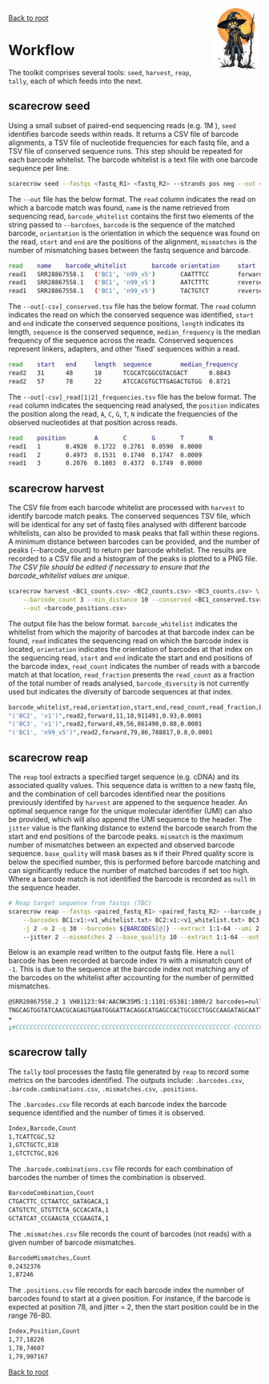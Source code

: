 <img style="float:right;width:100px;" src="../img/scarecrow.png" alt="scarecrow"/>

[Back to root](root.md)

# Workflow

The toolkit comprises several tools: `seed`, `harvest`, `reap`, `tally`, each of which feeds into the next. 

## scarecrow seed
Using a small subset of paired-end sequencing reads (e.g. 1M ), `seed` identifies barcode seeds within reads. It returns a CSV file of barcode alignments, a TSV file of nucleotide frequencies for each fastq file, and a TSV file of conserved sequence runs. This step should be repeated for each barcode whitelist. The barcode whitelist is a text file with one barcode sequence per line.

```bash
scarecrow seed --fastqs <fastq_R1> <fastq_R2> --strands pos neg --out <BC1_counts.csv> --barcodes BC1:v1:<v1_whitelist.txt> 
```

The `--out` file has the below format. The `read` column indicates the read on which a barcode match was found, `name` is the name retrieved from sequencing read, `barcode_whitelist` contains the first two elements of the string passed to `--barcdoes`, `barcode` is the sequence of the matched barcode, `orientation` is the orientation in which the sequence was found on the read, `start` and `end` are the positions of the alignment, `mismatches` is the number of mismatching bases between the fastq sequence and barcode.

```bash
read    name    barcode_whitelist       barcode orientation     start   end     mismatches
read1   SRR28867558.1   ('BC1', 'n99_v5')       CAATTTCC        forward 10      17      1
read1   SRR28867558.1   ('BC1', 'n99_v5')       AATCTTTC        reverse 19      26      1
read1   SRR28867558.1   ('BC1', 'n99_v5')       TACTGTCT        reverse 33      40      1
```

The `--out[-csv]_conserved.tsv` file has the below format. The `read` column indicates the read on which the conserved sequence was identified, `start` and `end` indicate the conserved sequence positions, `length` indicates its length, `sequence` is the conserved sequence, `median_frequency` is the median frequency of the sequence across the reads. Conserved sequences represent linkers, adapters, and other 'fixed' sequences within a read.

```bash
read    start   end     length  sequence        median_frequency
read2   31      48      18      TCGCATCGGCGTACGACT      0.8843
read2   57      78      22      ATCCACGTGCTTGAGACTGTGG  0.8721
```

The `--out[-csv]_read[1|2]_frequencies.tsv` file has the below format. The `read` column indicates the sequencing read analysed, the `position` indicates the position along the read, `A`, `C`, `G`, `T`, `N` indicate the frequencies of the observed nucleotides at that position across reads.

```bash
read    position        A       C       G       T       N
read1   1       0.4928  0.1722  0.2761  0.0590  0.0000
read1   2       0.4973  0.1531  0.1740  0.1747  0.0009
read1   3       0.2076  0.1803  0.4372  0.1749  0.0000
```

## scarecrow harvest
The CSV file from each barcode whitelist are processed with `harvest` to identify barcode match peaks. The conserved sequences TSV file, which will be identical for any set of fastq files analysed with different barcode whitelists, can also be provided to mask peaks that fall within these regions. A minimum distance between barcodes can be provided, and the number of peaks (--barcode_count) to return per barcode whitelist. The results are recorded to a CSV file and a histogram of the peaks is plotted to a PNG file. *The CSV file should be edited if necessary to ensure that the barcode_whitelist values are unique*.

```bash
scarecrow harvest <BC1_counts.csv> <BC2_counts.csv> <BC3_counts.csv> \
    --barcode_count 3 --min_distance 10 --conserved <BC1_conserved.tsv> \
    --out <barcode_positions.csv>
```

The output file has the below format. `barcode_whitelist` indicates the whitelist from which the majority of barcodes at that barcode index can be found, `read` indicates the sequencing read on which the barcode index is located, `orientation` indicates the orientation of barcodes at that index on the sequencing read, `start` and `end` indicate the start and end positions of the barcode index, `read_count` indicates the number of reads with a barcode match at that location, `read_fraction` presents the `read_count` as a fraction of the total number of reads analysed, `barcode_diversity` is not currently used but indicates the diversity of barcode sequences at that index.

```bash
barcode_whitelist,read,orientation,start,end,read_count,read_fraction,barcode_diversity
"('BC2', 'v1')",read2,forward,11,18,911491,0.93,0.0001
"('BC3', 'v1')",read2,forward,49,56,861490,0.88,0.0001
"('BC1', 'n99_v5')",read2,forward,79,86,788817,0.8,0.0001
```

## scarecrow reap
The `reap` tool extracts a specified target sequence (e.g. cDNA) and its associated quality values. This sequence data is written to a new fastq file, and the combination of cell barcodes identified near the positions previously identifed by `harvest` are appened to the sequence header. An optimal sequence range for the unique molecular identifier (UMI) can also be provided, which will also append the UMI sequence to the header. The `jitter` value is the flanking distance to extend the barcode search from the start and end positions of the barcode peaks. `mismatch` is the maximum number of mismatches between an expected and observed barcode sequence. `base_quality` will mask bases as `N` if their Phred quality score is below the specified number, this is performed before barcode matching and can significantly reduce the number of matched barcodes if set too high. Where a barcode match is not identified the barcode is recorded as `null` in the sequence header.

```bash
# Reap target sequence from fastqs (TBC)
scarecrow reap --fastqs <paired_fastq_R1> <paired_fastq_R2> --barcode_positions <barcode_positions.csv> \
    --barcodes BC1:v1:<v1_whitelist.txt> BC2:v1:<v1_whitelist.txt> BC3:n198:<n198_whitelist.txt> \
    -j 2 -m 2 -q 30 --barcodes ${BARCODES[@]} --extract 1:1-64 --umi 2:1-10 --out ./cDNA.fq --threads 4
    --jitter 2 --mismatches 2 --base_quality 10 --extract 1:1-64 --out cDNA.fastq
```

Below is an example read written to the output fastq file. Here a `null` barcode has been recorded at barcode index `79` with a mismatch count of `-1`. This is due to the sequence at the barcode index not matching any of the barcodes on the whitelist after accounting for the number of permitted mismatches.

```bash
@SRR28867558.2 1 VH01123:94:AACNK35M5:1:1101:65381:1000/2 barcodes=null_GCCACATA_ACAAGCTA positions=79_49_11 mismatches=-1_0_0 UMI=TGCTCTGGCT
TNGCAGTGGTATCAACGCAGAGTGAATGGGATTACAGGCATGAGCCACTGCGCCTGGCCAAGATAGCAATTTTT
+
;#CCCCCCCCCCCCCCCCCCCCCCC;CCCCCCCCCCCCCCCCCCCCCCCCCCCCCCCCCCCC-CCCCCCCCCCC
```

## scarecrow tally
The `tally` tool processes the fastq file generated by `reap` to record some metrics on the barcodes identified. The outputs include: `.barcodes.csv`, `.barcode.combinations.csv`, `.mismatches.csv`, `.positions`.

The `.barcodes.csv` file records at each barcode index the barcode sequence identified and the number of times it is observed.

```bash
Index,Barcode,Count
1,TCATTCGC,52
1,GTCTGCTC,818
1,GTCTCTGC,826
```

The `.barcode.combinations.csv` file records for each combination of barcodes the number of times the combination is observed.

```bash
BarcodeCombination,Count
CTGACTTC_CCTAATCC_GATAGACA,1
CATGTCTC_GTGTTCTA_GCCACATA,1
GCTATCAT_CCGAAGTA_CCGAAGTA,1
```

The `.mismatches.csv` file records the count of barcodes (not reads) with a given number of barcode mismatches.

```bash
BarcodeMismatches,Count
0,2432376
1,87246
```

The `.positions.csv` file records for each barcode index the numnber of barcodes found to start at a given position. For instance, if the barcode is expected at position 78, and jitter = 2, then the start position could be in the range 76-80.

```bash
Index,Position,Count
1,77,18226
1,78,74607
1,79,907167
```

[Back to root](root.md)
